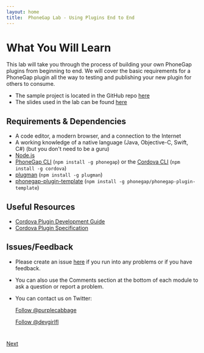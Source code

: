 ```yaml
---
layout: home
title:  PhoneGap Lab - Using Plugins End to End
---
```


# What You Will Learn

This lab will take you through the process of building your own PhoneGap plugins from beginning to end. We will cover
the basic requirements for a PhoneGap plugin all the way to testing and publishing your new plugin for others to consume.

- The sample project is located in the GitHub repo [here](https://github.com/phonegap/workshop-plugins)
- The slides used in the lab can be found [here](http://link)

<!--TODO: Add slides link in above-->

## Requirements & Dependencies

<!--TODO: Specific versions listed below? Node? -->

- A code editor, a modern browser, and a connection to the Internet
- A working knowledge of a native language (Java, Objective-C, Swift, C#) (but you don't need to be a guru)
- [Node.js](https://nodejs.org/)
- [PhoneGap CLI](https://www.npmjs.com/package/phonegap) (`npm install -g phonegap`) or the [Cordova CLI](https://www.npmjs.com/package/cordova-cli) (`npm install -g cordova`)
- [plugman](https://www.npmjs.com/package/plugman) (`npm install -g plugman`)
- [phonegap-plugin-template](https://github.com/phonegap/phonegap-plugin-template) (`npm install -g phonegap/phonegap-plugin-template`)

## Useful Resources

- [Cordova Plugin Development Guide](https://cordova.apache.org/docs/en/latest/guide/hybrid/plugins/)
- [Cordova Plugin Specification](https://cordova.apache.org/docs/en/latest/plugin_ref/spec.html)

## Issues/Feedback

- Please create an issue [here](https://github.com/phonegap/workshop-plugins/issues) if you run into any problems or if you have feedback.

- You can also use the Comments section at the bottom of each module to ask a question or report a problem.

- You can contact us on Twitter:

    <a href="https://twitter.com/purplecabbage" class="twitter-follow-button" data-show-count="true"
    data-size="large" data-lang="en">Follow
    @purplecabbage</a>
    <script>!function(d,s,id){var js,fjs=d.getElementsByTagName(s)[0];if(!d.getElementById(id)){js=d.createElement(s);js.id=id;js.src="//platform.twitter.com/widgets.js";fjs.parentNode.insertBefore(js,fjs);}}(document,"script","twitter-wjs");</script>

    <a href="https://twitter.com/devgirlfl" class="twitter-follow-button" data-show-count="true"
    data-size="large" data-lang="en">Follow
    @devgirlfl</a>
    <script>!function(d,s,id){var js,fjs=d.getElementsByTagName(s)[0];if(!d.getElementById(id)){js=d.createElement(s);js.id=id;js.src="//platform.twitter.com/widgets.js";fjs.parentNode.insertBefore(js,fjs);}}(document,"script","twitter-wjs");</script>

<div class="row" style="margin-top:40px;">
<div class="col-sm-12">
<a href="lesson1.html" class="btn btn-default pull-right">Next <i class="glyphicon
glyphicon-chevron-right"></i></a>
</div>
</div>

<script>
  (function(i,s,o,g,r,a,m){i['GoogleAnalyticsObject']=r;i[r]=i[r]||function(){
  (i[r].q=i[r].q||[]).push(arguments)},i[r].l=1*new Date();a=s.createElement(o),
  m=s.getElementsByTagName(o)[0];a.async=1;a.src=g;m.parentNode.insertBefore(a,m)
  })(window,document,'script','//www.google-analytics.com/analytics.js','ga');

  ga('create', 'UA-72845162-1', 'auto');
  ga('send', 'pageview');

</script>
